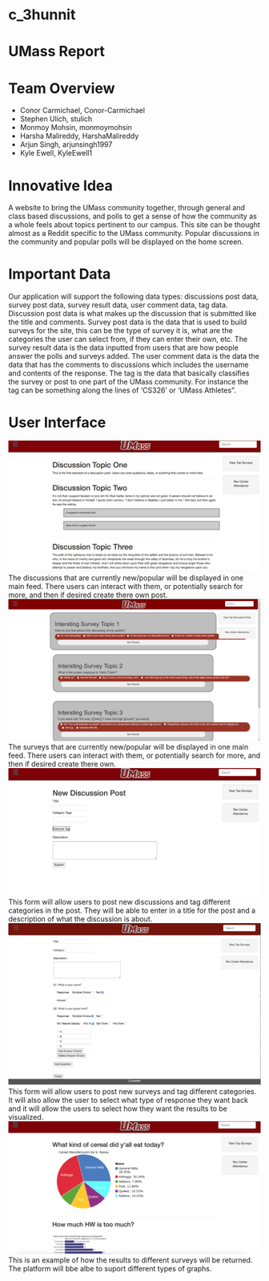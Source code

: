 # c_3hunnit

# UMass Report

# Team Overview

* Conor Carmichael, Conor-Carmichael
* Stephen Ulich, stulich
* Monmoy Mohsin, monmoymohsin
* Harsha Malireddy, HarshaMalireddy
* Arjun Singh, arjunsingh1997
* Kyle Ewell, KyleEwell1

# Innovative Idea

A website to bring the UMass community together, through general and class based discussions, and polls to get a sense of how the community as a whole feels about topics pertinent to our campus. This site can be thought almost as a Reddit specific to the UMass community. Popular discussions in the community and popular polls will be displayed on the home screen.

# Important Data

Our application will support the following data types: discussions post data, survey post data, survey result data, user comment data, tag data.  Discussion post data is what makes up the discussion that is submitted like the title and comments. Survey post data is the data that is used to build surveys for the site, this can be the type of survey it is, what are the categories the user can select from, if they can enter their own, etc. The survey result data is the data inputted from users that are how people answer the polls and surveys added. The user comment data is the data the data that has the comments to discussions which includes the username and contents of the response. The tag is the data that basically classifies the survey or post to one part of the UMass community. For instance the tag can be something along the lines of ‘CS326’ or ‘UMass Athletes”.
 
# User Interface

![topDiscussions](imgs/topDisuccsions.png)
The discussions that are currently new/popular will be displayed in one main feed. There users can interact with them, or potentially search for more, and then if desired create there own post.
![popular surveys](imgs/popular_surveys.png)
The surveys that are currently new/popular will be displayed in one main feed. There users can interact with them, or potentially search for more, and then if desired create there own.
![discussionForm](imgs/discussionForm.png)
This form will allow users to post new discussions and tag different categories in the post. They will be able to enter in a title for the post and a description of what the discussion is about.
![surveybuilder](imgs/surveybuilder.png)
This form will allow users to post new surveys and tag different categories. It will also allow the user to select what type of response they want back and it will allow the users to select how they want the results to be visualized.
![surveyResults](imgs/surveyResults.png)
This is an example of how the results to different surveys will be returned. The platform will bbe albe to suport different types of graphs.
